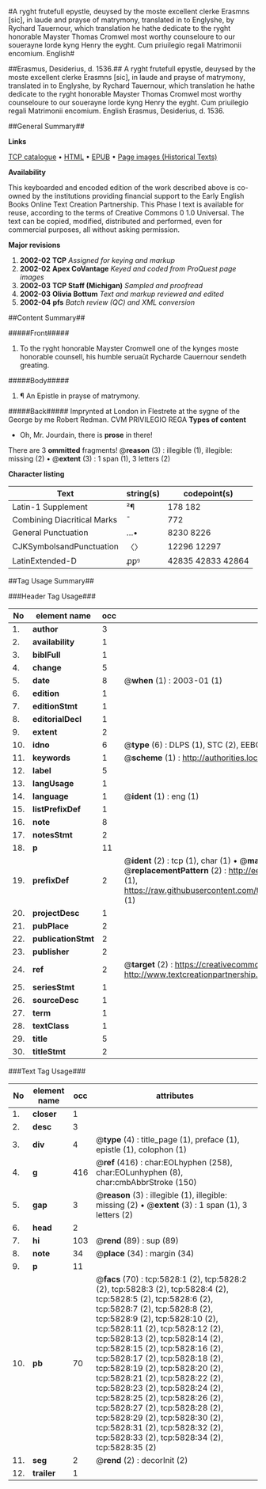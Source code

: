 #A ryght frutefull epystle, deuysed by the moste excellent clerke Erasmns [sic], in laude and prayse of matrymony, translated in to Englyshe, by Rychard Tauernour, which translation he hathe dedicate to the ryght honorable Mayster Thomas Cromwel most worthy counseloure to our souerayne lorde kyng Henry the eyght. Cum priuilegio regali Matrimonii encomium. English#

##Erasmus, Desiderius, d. 1536.##
A ryght frutefull epystle, deuysed by the moste excellent clerke Erasmns [sic], in laude and prayse of matrymony, translated in to Englyshe, by Rychard Tauernour, which translation he hathe dedicate to the ryght honorable Mayster Thomas Cromwel most worthy counseloure to our souerayne lorde kyng Henry the eyght. Cum priuilegio regali
Matrimonii encomium. English
Erasmus, Desiderius, d. 1536.

##General Summary##

**Links**

[TCP catalogue](http://www.ota.ox.ac.uk/tcp/)  • 
[HTML](http://tei.it.ox.ac.uk/tcp/Texts-HTML/free/A00/A00377.html)  • 
[EPUB](http://tei.it.ox.ac.uk/tcp/Texts-EPUB/free/A00/A00377.epub) • 
[Page images (Historical Texts)](https://data.historicaltexts.jisc.ac.uk/view?pubId=eebo-99841259e&pageId=eebo-99841259e-5828-1)

**Availability**

This keyboarded and encoded edition of the
	       work described above is co-owned by the institutions
	       providing financial support to the Early English Books
	       Online Text Creation Partnership. This Phase I text is
	       available for reuse, according to the terms of Creative
	       Commons 0 1.0 Universal. The text can be copied,
	       modified, distributed and performed, even for
	       commercial purposes, all without asking permission.

**Major revisions**

1. __2002-02__ __TCP__ *Assigned for keying and markup*
1. __2002-02__ __Apex CoVantage__ *Keyed and coded from ProQuest page images*
1. __2002-03__ __TCP Staff (Michigan)__ *Sampled and proofread*
1. __2002-03__ __Olivia Bottum__ *Text and markup reviewed and edited*
1. __2002-04__ __pfs__ *Batch review (QC) and XML conversion*

##Content Summary##

#####Front#####

1. To the ryght honorable Mayster Cromwell one of the kynges moste honorable counsell, his humble seruaūt Rycharde Cauernour sendeth greating.

#####Body#####

1. ¶ An Epistle in prayse of matrymony.

#####Back#####
Imprynted at London in Flestrete at the sygne of the George by me Robert Redman. CVM PRIVILEGIO REGA
**Types of content**

  * Oh, Mr. Jourdain, there is **prose** in there!

There are 3 **ommitted** fragments! 
 @__reason__ (3) : illegible (1), illegible: missing (2)  •  @__extent__ (3) : 1 span (1), 3 letters (2)

**Character listing**


|Text|string(s)|codepoint(s)|
|---|---|---|
|Latin-1 Supplement|²¶|178 182|
|Combining             Diacritical Marks|̄|772|
|General Punctuation|…•|8230 8226|
|CJKSymbolsandPunctuation|〈〉|12296 12297|
|LatinExtended-D|ꝓꝑꝰ|42835 42833 42864|

##Tag Usage Summary##

###Header Tag Usage###

|No|element name|occ|attributes|
|---|---|---|---|
|1.|__author__|3||
|2.|__availability__|1||
|3.|__biblFull__|1||
|4.|__change__|5||
|5.|__date__|8| @__when__ (1) : 2003-01 (1)|
|6.|__edition__|1||
|7.|__editionStmt__|1||
|8.|__editorialDecl__|1||
|9.|__extent__|2||
|10.|__idno__|6| @__type__ (6) : DLPS (1), STC (2), EEBO-CITATION (1), PROQUEST (1), VID (1)|
|11.|__keywords__|1| @__scheme__ (1) : http://authorities.loc.gov/ (1)|
|12.|__label__|5||
|13.|__langUsage__|1||
|14.|__language__|1| @__ident__ (1) : eng (1)|
|15.|__listPrefixDef__|1||
|16.|__note__|8||
|17.|__notesStmt__|2||
|18.|__p__|11||
|19.|__prefixDef__|2| @__ident__ (2) : tcp (1), char (1)  •  @__matchPattern__ (2) : ([0-9\-]+):([0-9IVX]+) (1), (.+) (1)  •  @__replacementPattern__ (2) : http://eebo.chadwyck.com/downloadtiff?vid=$1&page=$2 (1), https://raw.githubusercontent.com/textcreationpartnership/Texts/master/tcpchars.xml#$1 (1)|
|20.|__projectDesc__|1||
|21.|__pubPlace__|2||
|22.|__publicationStmt__|2||
|23.|__publisher__|2||
|24.|__ref__|2| @__target__ (2) : https://creativecommons.org/publicdomain/zero/1.0/ (1), http://www.textcreationpartnership.org/docs/. (1)|
|25.|__seriesStmt__|1||
|26.|__sourceDesc__|1||
|27.|__term__|1||
|28.|__textClass__|1||
|29.|__title__|5||
|30.|__titleStmt__|2||


###Text Tag Usage###

|No|element name|occ|attributes|
|---|---|---|---|
|1.|__closer__|1||
|2.|__desc__|3||
|3.|__div__|4| @__type__ (4) : title_page (1), preface (1), epistle (1), colophon (1)|
|4.|__g__|416| @__ref__ (416) : char:EOLhyphen (258), char:EOLunhyphen (8), char:cmbAbbrStroke (150)|
|5.|__gap__|3| @__reason__ (3) : illegible (1), illegible: missing (2)  •  @__extent__ (3) : 1 span (1), 3 letters (2)|
|6.|__head__|2||
|7.|__hi__|103| @__rend__ (89) : sup (89)|
|8.|__note__|34| @__place__ (34) : margin (34)|
|9.|__p__|11||
|10.|__pb__|70| @__facs__ (70) : tcp:5828:1 (2), tcp:5828:2 (2), tcp:5828:3 (2), tcp:5828:4 (2), tcp:5828:5 (2), tcp:5828:6 (2), tcp:5828:7 (2), tcp:5828:8 (2), tcp:5828:9 (2), tcp:5828:10 (2), tcp:5828:11 (2), tcp:5828:12 (2), tcp:5828:13 (2), tcp:5828:14 (2), tcp:5828:15 (2), tcp:5828:16 (2), tcp:5828:17 (2), tcp:5828:18 (2), tcp:5828:19 (2), tcp:5828:20 (2), tcp:5828:21 (2), tcp:5828:22 (2), tcp:5828:23 (2), tcp:5828:24 (2), tcp:5828:25 (2), tcp:5828:26 (2), tcp:5828:27 (2), tcp:5828:28 (2), tcp:5828:29 (2), tcp:5828:30 (2), tcp:5828:31 (2), tcp:5828:32 (2), tcp:5828:33 (2), tcp:5828:34 (2), tcp:5828:35 (2)|
|11.|__seg__|2| @__rend__ (2) : decorInit (2)|
|12.|__trailer__|1||
